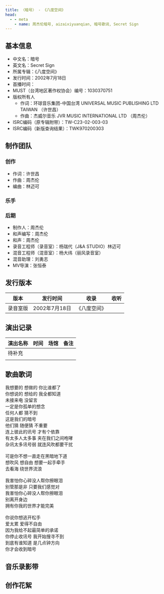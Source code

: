 ```yaml
---
title: 〈暗号〉 - 《八度空间》
head:
  - - meta
    - name: 周杰伦暗号, aizaixiyuanqian, 暗号歌词, Secret Sign
---
```


## 基本信息
- 中文名：暗号<br/>
- 英文名：Secret Sign<br/>
- 所属专辑：《八度空间》<br/>
- 发行时间：2002年7月18日<br/>
- 首播时间：
- MUST（台湾地区著作权协会）编号：1030370751
- 版权所有人
  - 作词：环球音乐集团-中国台湾 UNIVERSAL MUSIC PUBLISHING LTD TAIWAN （许世昌）
  - 作曲：杰威尔音乐 JVR MUSIC INTERNATIONAL LTD （周杰伦）
- ISRC编码（原专辑附带）：TW-C23-02-003-03
- ISRC编码（新版查询结果）：TWK970200303

## 制作团队
### 创作
- 作词：许世昌
- 作曲：周杰伦
- 编曲：林迈可
### 乐手
### 后期

- 制作人：周杰伦
- 和声编写：周杰伦
- 和声：周杰伦
- 录音工程师（录音室）：杨瑞代（J&A STUDIO）林迈可
- 混音工程师（混音室）：杨大纬（丽风录音室）
- 混音助理：刘勇志
- MV导演：张恒泰

## 发行版本
| 版本 | 发行时间 | 收录 | 收听 |
| ---- | -------- | ---- | ---- |
| 录音室版 | 2002年7月18日	 | 《八度空间》    | |
## 演出记录
| 演出名称 | 时间 | 场馆 | 备注 |
| ---- | -------- | ---- | ---- |
| 待补充 |  |     | |
|  |  |     | |

## 歌曲歌词

我想要的 想做的 你比谁都了<br/>
你想说的 想给的 我全都知道<br/>
未接来电 没留言<br/>
一定是你孤单的想念<br/>
任何人都 猜不到<br/>
这是我们的暗号<br/>
他们猜 随便猜 不重要<br/>
连上彼此的讯号 才有个依靠<br/>
有太多人太多事 夹在我们之间咆哮<br/>
杂讯太多讯号弱 就连风吹都要干扰<br/>
<br/>
可是你不想一直走在黑暗地下道<br/>
想吹风 想自由 想要一起手牵手<br/>
去看海 绕世界流浪<br/>
<br/>
我害怕你心碎没人帮你擦眼泪<br/>
别管那是非 只要我们感觉对<br/>
我害怕你心碎没人帮你擦眼泪<br/>
别离开身边<br/>
拥有你我的世界才能完美<br/>
<br/>
你说你想逃开松手<br/>
爱太累 爱得不自由<br/>
因为我给不起最简单的承诺<br/>
你停止收讯号 我开始搜寻不到<br/>
到底有谁知道 是几点钟方向<br/>
你才会收到暗号<br/>

## 音乐录影带

## 创作花絮
